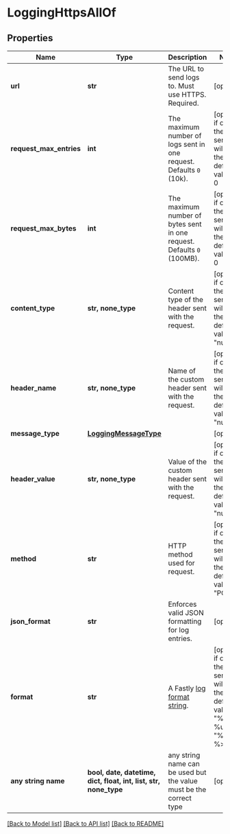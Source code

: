 # LoggingHttpsAllOf


## Properties
Name | Type | Description | Notes
------------ | ------------- | ------------- | -------------
**url** | **str** | The URL to send logs to. Must use HTTPS. Required. | [optional] 
**request_max_entries** | **int** | The maximum number of logs sent in one request. Defaults `0` (10k). | [optional]  if omitted the server will use the default value of 0
**request_max_bytes** | **int** | The maximum number of bytes sent in one request. Defaults `0` (100MB). | [optional]  if omitted the server will use the default value of 0
**content_type** | **str, none_type** | Content type of the header sent with the request. | [optional]  if omitted the server will use the default value of "null"
**header_name** | **str, none_type** | Name of the custom header sent with the request. | [optional]  if omitted the server will use the default value of "null"
**message_type** | [**LoggingMessageType**](LoggingMessageType.md) |  | [optional] 
**header_value** | **str, none_type** | Value of the custom header sent with the request. | [optional]  if omitted the server will use the default value of "null"
**method** | **str** | HTTP method used for request. | [optional]  if omitted the server will use the default value of "POST"
**json_format** | **str** | Enforces valid JSON formatting for log entries. | [optional] 
**format** | **str** | A Fastly [log format string](https://docs.fastly.com/en/guides/custom-log-formats). | [optional]  if omitted the server will use the default value of "%h %l %u %t "%r" %&gt;s %b"
**any string name** | **bool, date, datetime, dict, float, int, list, str, none_type** | any string name can be used but the value must be the correct type | [optional]

[[Back to Model list]](../README.md#documentation-for-models) [[Back to API list]](../README.md#documentation-for-api-endpoints) [[Back to README]](../README.md)


